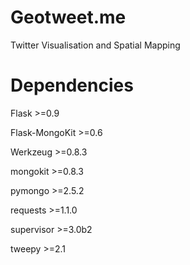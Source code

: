 Geotweet.me
===========

Twitter Visualisation and Spatial Mapping


Dependencies
============

Flask >=0.9

Flask-MongoKit >=0.6

Werkzeug >=0.8.3

mongokit >=0.8.3

pymongo >=2.5.2

requests >=1.1.0

supervisor >=3.0b2

tweepy >=2.1
